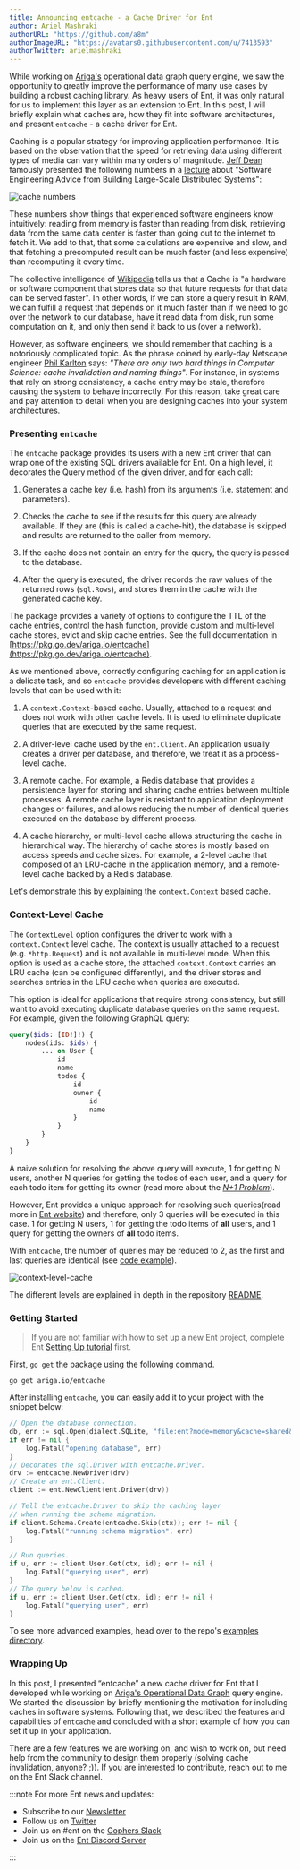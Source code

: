 ```yaml
---
title: Announcing entcache - a Cache Driver for Ent
author: Ariel Mashraki
authorURL: "https://github.com/a8m"
authorImageURL: "https://avatars0.githubusercontent.com/u/7413593"
authorTwitter: arielmashraki
---
```


While working on [Ariga's](https://ariga.io) operational data graph query engine, we saw the opportunity to greatly
improve the performance of many use cases by building a robust caching library. As heavy users of Ent, it was only
natural for us to implement this layer as an extension to Ent. In this post, I will briefly explain what caches are,
how they fit into software architectures, and present `entcache` - a cache driver for Ent.

Caching is a popular strategy for improving application performance. It is based on the observation that the speed for
retrieving data using different types of media can vary within many orders of magnitude.
[Jeff Dean](https://twitter.com/jeffdean?lang=en) famously presented the following numbers in a
[lecture](http://static.googleusercontent.com/media/research.google.com/en/us/people/jeff/stanford-295-talk.pdf) about
"Software Engineering Advice from Building Large-Scale Distributed Systems":

![cache numbers](https://entgo.io/images/assets/entcache/cache-numbers.png)

These numbers show things that experienced software engineers know intuitively: reading from memory is faster than
reading from disk, retrieving data from the same data center is faster than going out to the internet to fetch it.
We add to that, that some calculations are expensive and slow, and that fetching a precomputed result can be much faster
(and less expensive) than recomputing it every time.

The collective intelligence of [Wikipedia](https://en.wikipedia.org/wiki/Cache_(computing)) tells us that a Cache is
"a hardware or software component that stores data so that future requests for that data can be served faster".
In other words, if we can store a query result in RAM, we can fulfill a request that depends on it much faster than
if we need to go over the network to our database, have it read data from disk, run some computation on it, and only
then send it back to us (over a network).

However, as software engineers, we should remember that caching is a notoriously complicated topic. As the phrase
coined by early-day Netscape engineer [Phil Karlton](https://martinfowler.com/bliki/TwoHardThings.html) says: _"There
are only two hard things in Computer Science: cache invalidation and naming things"_. For instance, in systems that rely
on strong consistency, a cache entry may be stale, therefore causing the system to behave incorrectly. For this reason,
take great care and pay attention to detail when you are designing caches into your system architectures.

### Presenting `entcache`

The `entcache` package provides its users with a new Ent driver that can wrap one of the existing SQL drivers available
for Ent. On a high level, it decorates the Query method of the given driver, and for each call:

1. Generates a cache key (i.e. hash) from its arguments (i.e. statement and parameters).

2. Checks the cache to see if the results for this query are already available. If they are (this is called a
   cache-hit), the database is skipped and results are returned to the caller from memory.

3. If the cache does not contain an entry for the query, the query is passed to the database.

4. After the query is executed, the driver records the raw values of the returned rows (`sql.Rows`), and stores them in
   the cache with the generated cache key.

The package provides a variety of options to configure the TTL of the cache entries, control the hash function, provide
custom and multi-level cache stores, evict and skip cache entries. See the full documentation in
[https://pkg.go.dev/ariga.io/entcache](https://pkg.go.dev/ariga.io/entcache).

As we mentioned above, correctly configuring caching for an application is a delicate task, and so `entcache` provides
developers with different caching levels that can be used with it:

1. A `context.Context`-based cache. Usually, attached to a request and does not work with other cache levels.
   It is used to eliminate duplicate queries that are executed by the same request.

2. A driver-level cache used by the `ent.Client`. An application usually creates a driver per database,
   and therefore, we treat it as a process-level cache.

3. A remote cache. For example, a Redis database that provides a persistence layer for storing and sharing cache
   entries between multiple processes. A remote cache layer is resistant to application deployment changes or failures,
   and allows reducing the number of identical queries executed on the database by different process.

4. A cache hierarchy, or multi-level cache allows structuring the cache in hierarchical way. The hierarchy of cache
   stores is mostly based on access speeds and cache sizes. For example, a 2-level cache that composed of an LRU-cache
   in the application memory, and a remote-level cache backed by a Redis database.

Let's demonstrate this by explaining the `context.Context` based cache.

### Context-Level Cache

The `ContextLevel` option configures the driver to work with a `context.Context` level cache. The context is usually
attached to a request (e.g. `*http.Request`) and is not available in multi-level mode. When this option is used as
a cache store, the attached `context.Context` carries an LRU cache (can be configured differently), and the driver
stores and searches entries in the LRU cache when queries are executed.

This option is ideal for applications that require strong consistency, but still want to avoid executing duplicate
database queries on the same request. For example, given the following GraphQL query:

```graphql
query($ids: [ID!]!) {
    nodes(ids: $ids) {
        ... on User {
            id
            name
            todos {
                id
                owner {
                    id
                    name
                }
            }
        }
    }
}
```

A naive solution for resolving the above query will execute, 1 for getting N users, another N queries for getting
the todos of each user, and a query for each todo item for getting its owner (read more about the
[_N+1 Problem_](https://entgo.io/docs/tutorial-todo-gql-field-collection/#problem)).

However, Ent provides a unique approach for resolving such queries(read more in
[Ent website](https://entgo.io/docs/tutorial-todo-gql-field-collection)) and therefore, only 3 queries will be executed
in this case. 1 for getting N users, 1 for getting the todo items of **all** users, and 1 query for getting the owners
of **all** todo items.

With `entcache`, the number of queries may be reduced to 2, as the first and last queries are identical (see
[code example](https://github.com/ariga/entcache/blob/master/internal/examples/ctxlevel/main_test.go)).

![context-level-cache](https://entgo.io/images/assets/entcache/ctxlevel.png)

The different levels are explained in depth in the repository
[README](https://github.com/ariga/entcache/blob/master/README.md).

### Getting Started

> If you are not familiar with how to set up a new Ent project, complete Ent
> [Setting Up tutorial](https://entgo.io/docs/tutorial-setup) first.

First, `go get` the package using the following command.

```shell
go get ariga.io/entcache
```

After installing `entcache`, you can easily add it to your project with the snippet below:

```go
// Open the database connection.
db, err := sql.Open(dialect.SQLite, "file:ent?mode=memory&cache=shared&_fk=1")
if err != nil {
	log.Fatal("opening database", err)
}
// Decorates the sql.Driver with entcache.Driver.
drv := entcache.NewDriver(drv)
// Create an ent.Client.
client := ent.NewClient(ent.Driver(drv))

// Tell the entcache.Driver to skip the caching layer
// when running the schema migration.
if client.Schema.Create(entcache.Skip(ctx)); err != nil {
	log.Fatal("running schema migration", err)
}

// Run queries.
if u, err := client.User.Get(ctx, id); err != nil {
	log.Fatal("querying user", err)
}
// The query below is cached.
if u, err := client.User.Get(ctx, id); err != nil {
	log.Fatal("querying user", err)
}
```

To see more advanced examples, head over to the repo's
[examples directory](https://github.com/ariga/entcache/tree/master/internal/examples).

### Wrapping Up

In this post, I presented “entcache” a new cache driver for Ent that I developed while working on [Ariga's Operational
Data Graph](https://ariga.io) query engine. We started the discussion by briefly mentioning the motivation for including
caches in software systems. Following that, we described the features and capabilities of `entcache` and concluded with
a short example of how you can set it up in your application.

There are a few features we are working on, and wish to work on, but need help from the community to design them
properly (solving cache invalidation, anyone? ;)). If you are interested to contribute, reach out to me on the Ent
Slack channel.

:::note For more Ent news and updates:

- Subscribe to our [Newsletter](https://www.getrevue.co/profile/ent)
- Follow us on [Twitter](https://twitter.com/entgo_io)
- Join us on #ent on the [Gophers Slack](https://entgo.io/docs/slack)
- Join us on the [Ent Discord Server](https://discord.gg/qZmPgTE6RX)

:::
